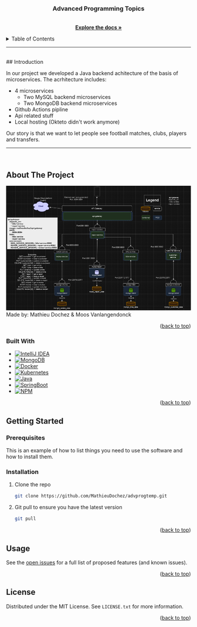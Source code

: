 <!-- PROJECT LOGO -->
<br />
<div align="center">
  <a href="https://github.com/MathieuDochez/advprogtemp">
<!--     <img src="images/logo.png" alt="Logo" width="80" height="80"> -->
  </a>

<h3 align="center">Advanced Programming Topics</h3>

  <p align="center">
<!--     TODO -->
    <br />
    <a href="https://github.com/MathieuDochez/advprogtemp"><strong>Explore the docs »</strong></a>
    <br />
  </p>
</div>

<!-- TABLE OF CONTENTS -->
<details>
  <summary>Table of Contents</summary>
  <ol>
    <li>
      <a href="#about-the-project">About The Project</a>
      <ul>
        <li><a href="#built-with">Built With</a></li>
      </ul>
    </li>
    <li>
      <a href="#getting-started">Getting Started</a>
      <ul>
        <li><a href="#prerequisites">Prerequisites</a></li>
        <li><a href="#installation">Installation</a></li>
      </ul>
    </li>
    <li><a href="#usage">Usage</a></li>
    <li><a href="#license">License</a></li>
  </ol>
</details>

<hr/>
<br/>
## Introduction

In our project we developed a Java backend achitecture of the basis of microservices. The acrhitecture includes:

- 4 microservices
  - Two MySQL backend microservices
  - Two MongoDB backend microservices
- Github Actions pipline
- Api related stuff
- Local hosting (Okteto didn't work anymore)

Our story is that we want to let people see football matches, clubs, players and transfers.
<hr/>
<br/>

<!-- ABOUT THE PROJECT -->
## About The Project

![Architecture](/images/architecture.png?raw=true "Architecture")
<br />
Made by: Mathieu Dochez & Moos Vanlangendonck
<!-- TODO -->

<p align="right">(<a href="#readme-top">back to top</a>)</p>

### Built With

* [![IntelliJ IDEA][IntelliJ.com]][IntelliJ-url]
* [![MongoDB][MongoDB.com]][MongoDB-url]
* [![Docker][Docker.com]][Docker-url]
* [![Kubernetes][Kubernetes.com]][Kubernetes-url]
* [![Java][Java.com]][Java-url]
* [![SpringBoot][SpringBoot.com]][SpringBoot-url]
* [![NPM][NPM.com]][NPM-url]

<p align="right">(<a href="#readme-top">back to top</a>)</p>

<!-- GETTING STARTED -->
## Getting Started
### Prerequisites

This is an example of how to list things you need to use the software and how to install them.

### Installation

1. Clone the repo
   ```sh
   git clone https://github.com/MathieuDochez/advprogtemp.git
   ```
2. Git pull to ensure you have the latest version
   ```sh
   git pull
   ```

<p align="right">(<a href="#readme-top">back to top</a>)</p>

<!-- USAGE EXAMPLES -->
## Usage

See the [open issues](https://github.com/MathieuDochez/advprogtemp/issues) for a full list of proposed features (and known issues).

<p align="right">(<a href="#readme-top">back to top</a>)</p>

<!-- LICENSE -->
## License
Distributed under the MIT License. See `LICENSE.txt` for more information.

<p align="right">(<a href="#readme-top">back to top</a>)</p>

<!-- MARKDOWN LINKS & IMAGES -->
[web-shield]: https://www.google.com/url?sa=i&url=https%3A%2F%2Fseeklogo.com%2Fvector-logo%2F446770%2Fweb-icon&psig=AOvVaw3tzTyUVCYP0f_M5VUwRf6x&ust=1731581904645000&source=images&cd=vfe&opi=89978449&ved=0CBQQjRxqFwoTCNjt87iT2YkDFQAAAAAdAAAAABAE
[web-url]: #todo
[issues-shield]: https://img.shields.io/badge/Github_Issues
[issues-url]: https://github.com/MathieuDochez/advprogtemp/issues
[license-shield]:https://img.shields.io/github/license/TheCherno/Hazel
[license-url]: LICENSE.txt
[product-screenshot]: images/screenshot.png
[IntelliJ.com]: https://img.shields.io/badge/IntelliJIDEA-000000.svg?logo=intellij-idea&logoColor=white
[IntelliJ-url]: https://www.jetbrains.com/idea/
[MongoDB.com]: https://img.shields.io/badge/MongoDB-%234ea94b.svg?logo=mongodb&logoColor=white
[MongoDB-url]: https://www.mongodb.com/
[Docker.com]: https://img.shields.io/badge/Docker-2496ED?logo=docker&logoColor=fff
[Docker-url]: https://www.docker.com/
[Kubernetes.com]: https://img.shields.io/badge/Kubernetes-326CE5?logo=kubernetes&logoColor=fff
[Kubernetes-url]: https://www.kubernetes.io/
[SpringBoot.com]: https://img.shields.io/badge/Spring%20Boot-6DB33F?logo=springboot&logoColor=fff
[SpringBoot-url]: https://spring.io/projects/spring-boot
[NPM.com]: https://img.shields.io/badge/npm-CB3837?logo=npm&logoColor=fff
[NPM-url]: https://www.npmjs.com/
[Java.com]: https://img.shields.io/badge/Java-%23ED8B00.svg?logo=openjdk&logoColor=white
[Java-url]: https://www.java.com/nl/
